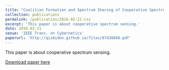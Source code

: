 ```yaml
---
title: "Coalition Formation and Spectrum Sharing of Cooperative Spectrum Sensing Participants"
collection: publications
permalink: /publication/2016-02-21-css
excerpt: 'This paper is about cooperative spectrum sensing.'
date: 2016-02-21
venue: 'IEEE Trans. on Cybernetics'
paperurl: 'http://qizAidon.github.io/files/07438846.pdf'
---
```

This paper is about cooperative spectrum sensing.

[Download paper here](http://qizAidon.github.io/files/07438846.pdf)
